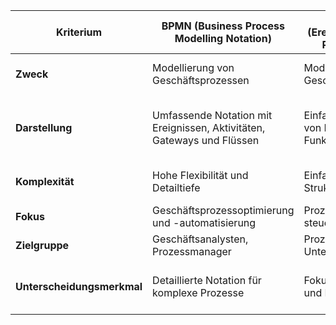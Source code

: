 

| **Kriterium**              | **BPMN (Business Process Modelling Notation)**                         | **EPK (Ereignisgesteuerte Prozesskette)**           | **UML (Unified Modeling Language)**                                     |
| -------------------------- | ---------------------------------------------------------------------- | --------------------------------------------------- | ----------------------------------------------------------------------- |
| **Zweck**                  | Modellierung von Geschäftsprozessen                                    | Modellierung von Geschäftsprozessen                 | Modellierung von Software- und Systemdesign                             |
| **Darstellung**            | Umfassende Notation mit Ereignissen, Aktivitäten, Gateways und Flüssen | Einfache Darstellung von Ereignissen und Funktionen | Vielfältige Diagrammtypen (z. B. Aktivitätsdiagramme, Klassendiagramme) |
| **Komplexität**            | Hohe Flexibilität und Detailtiefe                                      | Einfachere, lineare Struktur                        | Breite der Modellierung, kann komplex sein                              |
| **Fokus**                  | Geschäftsprozessoptimierung und -automatisierung                       | Prozessabläufe und -steuerung                       | Softwarearchitektur und -design                                         |
| **Zielgruppe**             | Geschäftsanalysten, Prozessmanager                                     | Prozessmanager, Unternehmensberater                 | Softwareentwickler, Architekten                                         |
| **Unterscheidungsmerkmal** | Detaillierte Notation für komplexe Prozesse                            | Fokus auf Ereignisse und Funktionen                 | Breiter gefasst, nicht speziell auf Geschäftsprozesse ausgerichtet      |
